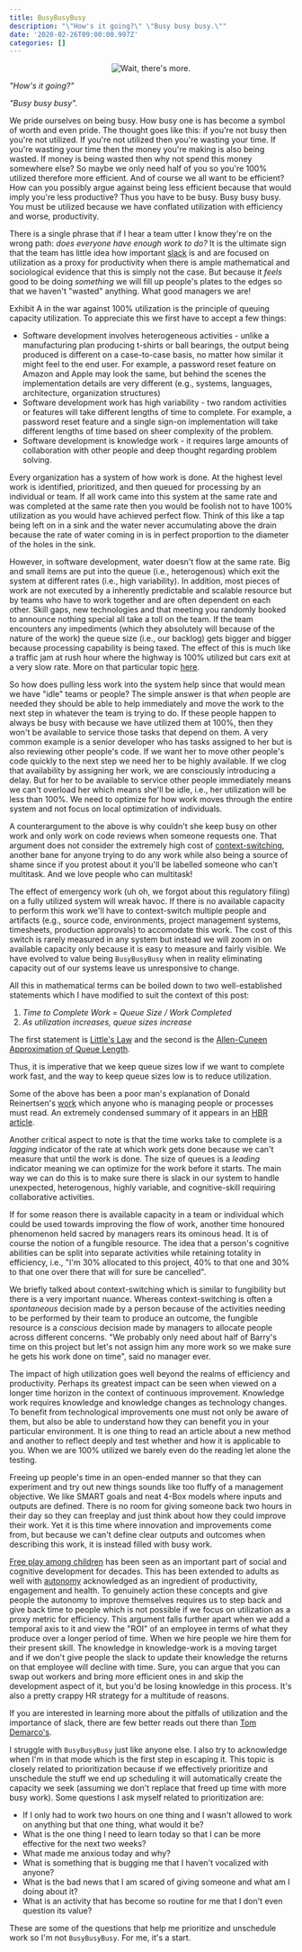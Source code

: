 ```yaml
---
title: BusyBusyBusy
description: "\"How's it going?\" \"Busy busy busy.\""
date: '2020-02-26T09:00:00.997Z'
categories: []
---
```


<div style="text-align: center"><img src="/images/tokyo-japan-subway-crowd.jpg" alt="Wait, there's more."/></div>

*"How's it going?"*

*"Busy busy busy".*

We pride ourselves on being busy. How busy one is has become a symbol of worth and even pride. The thought goes like this: if you're not busy then you're not utilized. If you're not utilized then you're wasting your time. If you're wasting your time then the money you're making is also being wasted. If money is being wasted then why not spend this money somewhere else? So maybe we only need half of you so you're 100% utilized therefore more efficient. And of course we all want to be efficient? How can you possibly argue against being less efficient because that would imply you're less productive?  Thus you have to be busy. Busy busy busy. You must be utilized because we have conflated utilization with efficiency and worse, productivity.

There is a single phrase that if I hear a team utter I know they're on the wrong path: *does everyone have enough work to do?* It is the ultimate sign that the team has little idea how important [slack](https://zararsiddiqi.com/2019-07-25-professionalism-of-embedding-quality-through-slack/) is and are focused on utilization as a proxy for productivity when there is ample mathematical and sociological evidence that this is simply not the case. But because it *feels* good to be doing *something* we will fill up people's plates to the edges so that we haven't "wasted" anything. What good managers we are! 

Exhibit A in the war against 100% utilization is the principle of queuing capacity utilization. To appreciate this we first have to accept a few things:

- Software development involves heterogeneous activities - unlike a manufacturing plan producing t-shirts or ball bearings, the output being produced is different on a case-to-case basis, no matter how similar it might feel to the end user. For example, a password reset feature on Amazon and Apple may look the same, but behind the scenes the implementation details are very different (e.g., systems, languages, architecture, organization structures)
- Software development work has high variability - two random activities or features will take different lengths of time to complete. For example, a password reset feature and a single sign-on implementation will take different lengths of time based on sheer complexity of the problem.
- Software development is knowledge work - it requires large amounts of collaboration with other people and deep thought regarding problem solving.

Every organization has a system of how work is done. At the highest level work is identified, prioritized, and then queued for processing by an individual or team.  If all work came into this system at the same rate and was completed at the same rate then you would be foolish not to have 100% utilization as you would have achieved perfect flow. Think of this like a tap being left on in a sink and the water never accumulating above the drain because the rate of water coming in is in perfect proportion to the diameter of the holes in the sink.

However, in software development, water doesn't flow at the same rate. Big and small items are put into the queue (i.e., heterogenous) which exit the system at different rates (i.e., high variability). In addition, most pieces of work are not executed by a inherently predictable and scalable resource but by teams who have to work together and are often dependent on each other. Skill gaps, new technologies and that meeting you randomly booked to announce nothing special all take a toll on the team. If the team encounters any impediments (which they absolutely will because of the nature of the work) the queue size (i.e., our backlog) gets bigger and bigger because processing capability is being taxed. The effect of this is much like a traffic jam at rush hour where the highway is 100% utilized but cars exit at a very slow rate. More on that particular topic [here](https://www.sciencedirect.com/science/article/abs/pii/S0377221707003116).

So how does pulling less work into the system help since that would mean we have "idle" teams or people? The simple answer is that *when* people are needed they should be able to help immediately and move the work to the next step in whatever the team is trying to do. If these people happen to always be busy with because we have utilized them at 100%, then they won't be available to service those tasks that depend on them. A very common example is a senior developer who has tasks assigned to her but is also reviewing other people's code.  If we want her to move other people's code quickly to the next step we need her to be highly available. If we clog that availability by assigning her work, we are consciously introducing a delay. But for her to be available to service other people immediately means we can't overload her which means she'll be idle, i.e., her utilization will be less than 100%. We need to optimize for how work moves through the entire system and not focus on local optimization of individuals.

A counterargument to the above is why couldn't she keep busy on other work and only work on code reviews when someone requests one.  That argument does not consider the extremely high cost of [context-switching](https://www.apa.org/research/action/multitask), another bane for anyone trying to do any work while also being a source of shame since if you protest about it you'll be labelled someone who can't multitask. And we love people who can multitask!

The effect of emergency work (uh oh, we forgot about this regulatory filing) on a fully utilized system will wreak havoc. If there is no available capacity to perform this work we'll have to context-switch multiple people and artifacts (e.g., source code, environments, project management systems, timesheets, production approvals) to accomodate this work. The cost of this switch is rarely measured in any system but instead we will zoom in on available capacity only because it is easy to measure and fairly visible.   We have evolved to value being `BusyBusyBusy` when in reality eliminating capacity out of our systems leave us unresponsive to change.

All this in mathematical terms can be boiled down to two well-established statements which I have modified to suit the context of this post:

1. *Time to Complete Work = Queue Size / Work Completed*
2. *As utilization increases, queue sizes increase*

The first statement is [Little's Law](https://en.wikipedia.org/wiki/Little%27s_law) and the second is the [Allen-Cuneen Approximation of Queue Length](https://books.google.ca/books?id=PMMUbHvr-7sC&pg=PA341&lpg=PA341&dq=allen-cunneen%20queue&source=bl&ots=APBy1yQEHT&sig=ACfU3U33crWLWSO52VhsArHxtZRjM77lLQ&hl=en&sa=X&ved=2ahUKEwjwtt258-vnAhV1lXIEHapkDmUQ6AEwB3oECAoQAQ#v=onepage&q=allen-cunneen%20queue&f=false).

Thus, it is imperative that we keep queue sizes low if we want to complete work fast, and the way to keep queue sizes low is to reduce utilization. 

Some of the above has been a poor man's explanation of Donald Reinertsen's [work](https://www.amazon.ca/Principles-Product-Development-Flow-Generation/dp/1935401009) which anyone who is managing people or processes must read. An extremely condensed summary of it appears in an [HBR article](https://hbr.org/2012/05/six-myths-of-product-development).

Another critical aspect to note is that the time works take to complete is a *lagging* indicator of the rate at which work gets done because we can't measure that until the work is done. The size of queues is a *leading* indicator meaning we can optimize for the work before it starts. The main way we can do this is to make sure there is slack in our system to handle unexpected, heterogenous, highly variable, and cognitive-skill requiring collaborative activities.

If for some reason there is available capacity in a team or individual which could be used towards improving the flow of work, another time honoured phenomenon held sacred by managers rears its ominous head. It is of course the notion of a fungible resource. The idea that a person's cognitive abilities can be split into separate activities while retaining totality in efficiency, i.e., "I'm 30% allocated to this project, 40% to that one and 30% to that one over there that will for sure be cancelled".  

We briefly talked about context-switching which is similar to fungibility but there is a very important nuance. Whereas context-switching is often a *spontaneous* decision made by a person because of the activities needing to be performed by their team to produce an outcome, the fungible resource is a *conscious* decision made by managers to allocate people across different concerns. "We probably only need about half of Barry's time on this project but let's not assign him any more work so we make sure he gets his work done on time", said no manager ever.

The impact of high utilization goes well beyond the realms of efficiency and productivity. Perhaps its greatest impact can be seen when viewed on a longer time horizon in the context of continuous improvement. Knowledge work requires knowledge and knowledge changes as technology changes. To benefit from technological improvements one must not only be aware of them, but also be able to understand how they can benefit you in your particular environment. It is one thing to read an article about a new method and another to reflect deeply and test whether and how it is applicable to you. When we are 100% utilized we barely even do the reading let alone the testing. 

Freeing up people's time in an open-ended manner so that they can experiment and try out new things sounds like too fluffy of a management objective. We like SMART goals and neat 4-Box models where inputs and outputs are defined. There is no room for giving someone back two hours in their day so they can freeplay and just think about how they could improve their work. Yet it is this time where innovation and improvements come from, but because we can't define clear outputs and outcomes when describing this work, it is instead filled with busy work. 

[Free play among children](https://www.gse.harvard.edu/news/uk/18/06/summertime-playtime) has been seen as an important part of social and cognitive development for decades. This has been extended to adults as well with [autonomy](https://link.springer.com/chapter/10.1007/978-90-481-9667-8_8) acknowledged as an ingredient of productivity, engagement and health. To genuinely action these concepts and give people the autonomy to improve themselves requires us to step back and give back time to people which is not possible if we focus on utilization as a proxy metric for efficiency.  This argument falls further apart when we add a temporal axis to it and view the "ROI" of an employee in terms of what they produce over a longer period of time. When we hire people we hire them for their present skill. The knowledge in knowledge-work is a moving target and if we don't give people the slack to update their knowledge the returns on that employee will decline with time. Sure, you can argue that you can swap out workers and bring more efficient ones in and skip the development aspect of it, but you'd be losing knowledge in this process. It's also a pretty crappy HR strategy for a multitude of reasons.

If you are interested in learning more about the pitfalls of utilization and the importance of slack, there are few better reads out there than [Tom Demarco's](https://www.amazon.ca/Slack-Getting-Burnout-Busywork-Efficiency/dp/0767907698).

I struggle with `BusyBusyBusy` just like anyone else. I also try to acknowledge when I'm in that mode which is the first step in escaping it. This topic is closely related to prioritization because if we effectively prioritize and unschedule the stuff we end up scheduling it will automatically create the capacity we seek (assuming we don't replace that freed up time with more busy work). Some questions I ask myself related to prioritization are:

- If I only had to work two hours on one thing and I wasn't allowed to work on anything but that one thing, what would it be?
- What is the one thing I need to learn today so that I can be more effective for the next two weeks?
- What made me anxious today and why? 
- What is something that is bugging me that I haven't vocalized with anyone?
- What is the bad news that I am scared of giving someone and what am I doing about it?
- What is an activity that has become so routine for me that I don't even question its value?

These are some of the questions that help me prioritize and unschedule work so I'm not `BusyBusyBusy`. For me, it's a start.